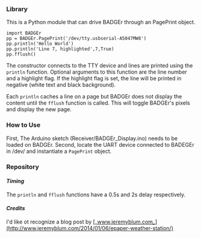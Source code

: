 ### **Library**

This is a Python module that can drive BADGEr through an PagePrint object. 
```
import BADGEr
pp = BADGEr.PagePrint('/dev/tty.usbserial-A5047MW8')
pp.println('Hello World')
pp.println('Line 7, highlighted',7,True)
pp.fflush()
```

The constructor connects to the TTY device and lines are printed using the ```println``` function. Optional arguments to this function are the line number and a highlight flag. If the highlight flag is set, the line will be printed in negative (white text and black background). 

Each ```println``` caches a line on a page but BADGEr does not display the content until the ```fflush``` function is called. This will toggle BADGEr's pixels and display the new page. 

### **How to Use**

First, The Arduino sketch (Receiver/BADGEr_Display.ino) needs to be loaded on BADGEr. Second, locate the UART device connected to BADEGEr in /dev/ and instantiate a ```PagePrint``` object.

### **Repository**


#### *Timing*

The ```println``` and ```fflush``` functions have a 0.5s and 2s delay respectively.

#### *Credits*

I'd like ot recognize a blog post by [_www.jeremyblum.com_](http://www.jeremyblum.com/2014/01/06/epaper-weather-station/)